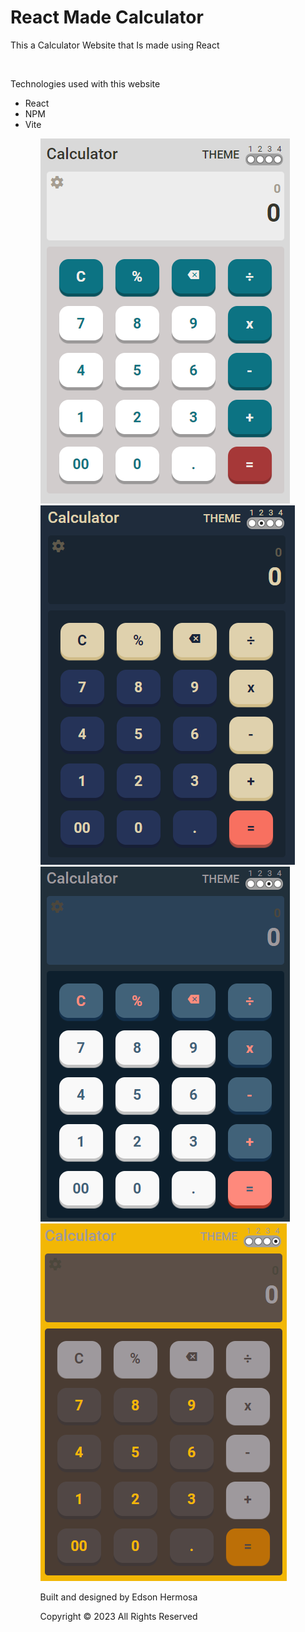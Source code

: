 <h1>React Made Calculator</h1>
<p>This a Calculator Website that Is made using React</p>
<br>
<p>Technologies used with this website</p>
<ul>
    <li>React</li>
    <li>NPM</li>
    <li>Vite</li>
<ul>
<img src="./public/images/Calculator White Theme.png">
<img src="./public/images/Calculator 2.png">
<img src="./public/images/Calculator 3.png">
<img src="./public/images/Calculator 4.png">

<p>Built and designed by Edson Hermosa</p>

<p>Copyright © 2023 All Rights Reserved</p>
